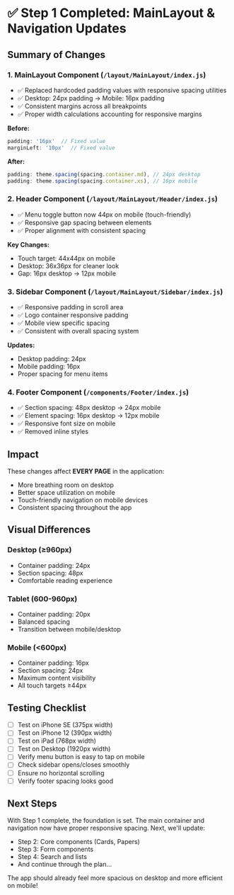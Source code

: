 # ✅ Step 1 Completed: MainLayout & Navigation Updates

## Summary of Changes

### 1. **MainLayout Component** (`/layout/MainLayout/index.js`)
- ✅ Replaced hardcoded padding values with responsive spacing utilities
- ✅ Desktop: 24px padding → Mobile: 16px padding
- ✅ Consistent margins across all breakpoints
- ✅ Proper width calculations accounting for responsive margins

**Before:**
```javascript
padding: '16px'  // Fixed value
marginLeft: '10px'  // Fixed value
```

**After:**
```javascript
padding: theme.spacing(spacing.container.md), // 24px desktop
padding: theme.spacing(spacing.container.xs), // 16px mobile
```

### 2. **Header Component** (`/layout/MainLayout/Header/index.js`)
- ✅ Menu toggle button now 44px on mobile (touch-friendly)
- ✅ Responsive gap spacing between elements
- ✅ Proper alignment with consistent spacing

**Key Changes:**
- Touch target: 44x44px on mobile
- Desktop: 36x36px for cleaner look
- Gap: 16px desktop → 12px mobile

### 3. **Sidebar Component** (`/layout/MainLayout/Sidebar/index.js`)
- ✅ Responsive padding in scroll area
- ✅ Logo container responsive padding
- ✅ Mobile view specific spacing
- ✅ Consistent with overall spacing system

**Updates:**
- Desktop padding: 24px
- Mobile padding: 16px
- Proper spacing for menu items

### 4. **Footer Component** (`/components/Footer/index.js`)
- ✅ Section spacing: 48px desktop → 24px mobile
- ✅ Element spacing: 16px desktop → 12px mobile
- ✅ Responsive font size on mobile
- ✅ Removed inline styles

## Impact

These changes affect **EVERY PAGE** in the application:
- More breathing room on desktop
- Better space utilization on mobile
- Touch-friendly navigation on mobile devices
- Consistent spacing throughout the app

## Visual Differences

### Desktop (≥960px)
- Container padding: 24px
- Section spacing: 48px
- Comfortable reading experience

### Tablet (600-960px)
- Container padding: 20px
- Balanced spacing
- Transition between mobile/desktop

### Mobile (<600px)
- Container padding: 16px
- Section spacing: 24px
- Maximum content visibility
- All touch targets ≥44px

## Testing Checklist

- [ ] Test on iPhone SE (375px width)
- [ ] Test on iPhone 12 (390px width)
- [ ] Test on iPad (768px width)
- [ ] Test on Desktop (1920px width)
- [ ] Verify menu button is easy to tap on mobile
- [ ] Check sidebar opens/closes smoothly
- [ ] Ensure no horizontal scrolling
- [ ] Verify footer spacing looks good

## Next Steps

With Step 1 complete, the foundation is set. The main container and navigation now have proper responsive spacing. Next, we'll update:
- Step 2: Core components (Cards, Papers)
- Step 3: Form components
- Step 4: Search and lists
- And continue through the plan...

The app should already feel more spacious on desktop and more efficient on mobile!